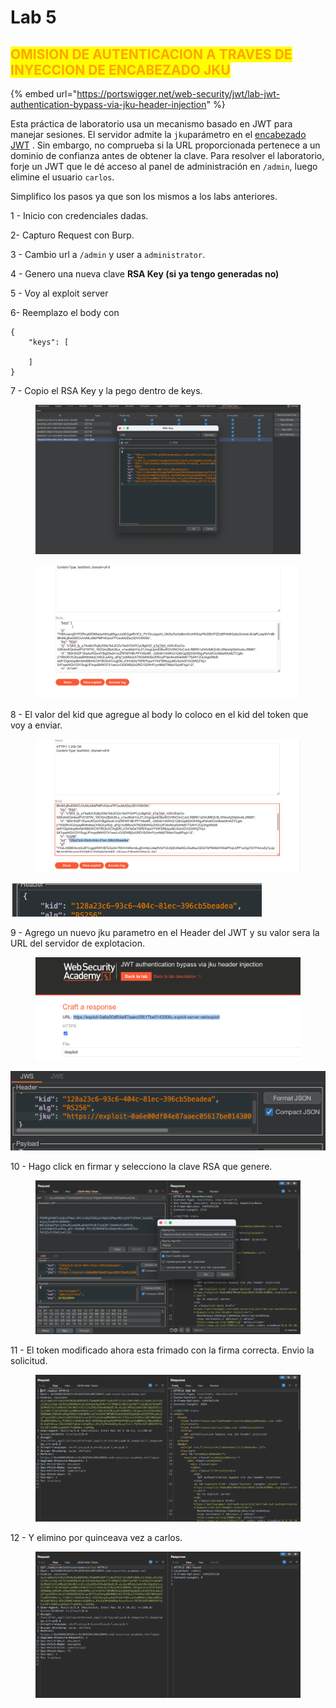 # Lab 5

## <mark style="color:orange;">OMISION DE AUTENTICACION A TRAVES DE INYECCION DE ENCABEZADO JKU</mark>

{% embed url="https://portswigger.net/web-security/jwt/lab-jwt-authentication-bypass-via-jku-header-injection" %}

Esta práctica de laboratorio usa un mecanismo basado en JWT para manejar sesiones. El servidor admite la `jku`parámetro en el [encabezado JWT](https://portswigger.net/web-security/jwt) . Sin embargo, no comprueba si la URL proporcionada pertenece a un dominio de confianza antes de obtener la clave. Para resolver el laboratorio, forje un JWT que le dé acceso al panel de administración en `/admin`, luego elimine el usuario `carlos`.

Simplifico los pasos ya que son los mismos a los labs anteriores.

1 - Inicio con credenciales dadas.

2- Capturo Request con Burp.

3 - Cambio url a `/admin` y user a `administrator`.

4 - Genero una nueva clave **RSA Key (si ya tengo generadas no)**

5 - Voy al exploit server

6- Reemplazo el body con

```
{
    "keys": [

    ]
}
```

7 - Copio el RSA Key y la pego dentro de keys.

<figure><img src="../../../.gitbook/assets/1 (2).png" alt=""><figcaption></figcaption></figure>

<figure><img src="../../../.gitbook/assets/1 (30).png" alt=""><figcaption></figcaption></figure>

8 - El valor del kid que agregue al body lo coloco en el kid del token que voy a enviar.

<figure><img src="../../../.gitbook/assets/1 (29).png" alt=""><figcaption></figcaption></figure>

![](<../../../.gitbook/assets/1 (32).png>)

9 - Agrego un nuevo jku parametro en el Header del JWT y su valor sera la URL del servidor de explotacion.

<figure><img src="../../../.gitbook/assets/1 (19).png" alt=""><figcaption></figcaption></figure>

![](<../../../.gitbook/assets/1 (7).png>)

10 - Hago click en firmar y selecciono la clave RSA que genere.

<figure><img src="../../../.gitbook/assets/1 (33).png" alt=""><figcaption></figcaption></figure>

11 - El token modificado ahora esta frimado con la firma correcta. Envio la solicitud.

<figure><img src="../../../.gitbook/assets/1 (9).png" alt=""><figcaption></figcaption></figure>

12 - Y elimino por quinceava vez a carlos.

<figure><img src="../../../.gitbook/assets/1 (17).png" alt=""><figcaption></figcaption></figure>
